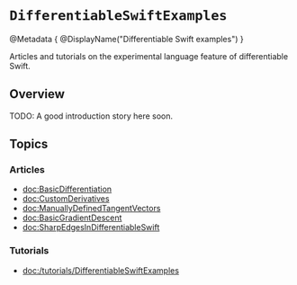 # ``DifferentiableSwiftExamples``

@Metadata {
    @DisplayName("Differentiable Swift examples")
}

Articles and tutorials on the experimental language feature of differentiable Swift.

## Overview

TODO: A good introduction story here soon.

<!-- This section defines our navigation bar on the left as well -->
## Topics

### Articles

- <doc:BasicDifferentiation>
- <doc:CustomDerivatives>
- <doc:ManuallyDefinedTangentVectors>
- <doc:BasicGradientDescent>
- <doc:SharpEdgesInDifferentiableSwift>

### Tutorials
- <doc:/tutorials/DifferentiableSwiftExamples>
